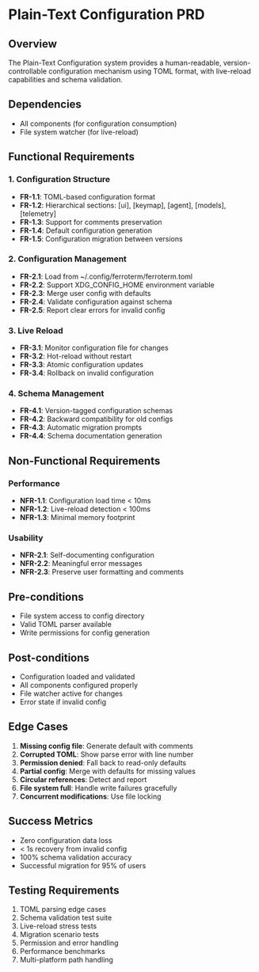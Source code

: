 # Plain-Text Configuration PRD

## Overview
The Plain-Text Configuration system provides a human-readable, version-controllable configuration mechanism using TOML format, with live-reload capabilities and schema validation.

## Dependencies
- All components (for configuration consumption)
- File system watcher (for live-reload)

## Functional Requirements

### 1. Configuration Structure
- **FR-1.1**: TOML-based configuration format
- **FR-1.2**: Hierarchical sections: [ui], [keymap], [agent], [models], [telemetry]
- **FR-1.3**: Support for comments preservation
- **FR-1.4**: Default configuration generation
- **FR-1.5**: Configuration migration between versions

### 2. Configuration Management
- **FR-2.1**: Load from ~/.config/ferroterm/ferroterm.toml
- **FR-2.2**: Support XDG_CONFIG_HOME environment variable
- **FR-2.3**: Merge user config with defaults
- **FR-2.4**: Validate configuration against schema
- **FR-2.5**: Report clear errors for invalid config

### 3. Live Reload
- **FR-3.1**: Monitor configuration file for changes
- **FR-3.2**: Hot-reload without restart
- **FR-3.3**: Atomic configuration updates
- **FR-3.4**: Rollback on invalid configuration

### 4. Schema Management
- **FR-4.1**: Version-tagged configuration schemas
- **FR-4.2**: Backward compatibility for old configs
- **FR-4.3**: Automatic migration prompts
- **FR-4.4**: Schema documentation generation

## Non-Functional Requirements

### Performance
- **NFR-1.1**: Configuration load time < 10ms
- **NFR-1.2**: Live-reload detection < 100ms
- **NFR-1.3**: Minimal memory footprint

### Usability
- **NFR-2.1**: Self-documenting configuration
- **NFR-2.2**: Meaningful error messages
- **NFR-2.3**: Preserve user formatting and comments

## Pre-conditions
- File system access to config directory
- Valid TOML parser available
- Write permissions for config generation

## Post-conditions
- Configuration loaded and validated
- All components configured properly
- File watcher active for changes
- Error state if invalid config

## Edge Cases
1. **Missing config file**: Generate default with comments
2. **Corrupted TOML**: Show parse error with line number
3. **Permission denied**: Fall back to read-only defaults
4. **Partial config**: Merge with defaults for missing values
5. **Circular references**: Detect and report
6. **File system full**: Handle write failures gracefully
7. **Concurrent modifications**: Use file locking

## Success Metrics
- Zero configuration data loss
- < 1s recovery from invalid config
- 100% schema validation accuracy
- Successful migration for 95% of users

## Testing Requirements
1. TOML parsing edge cases
2. Schema validation test suite
3. Live-reload stress tests
4. Migration scenario tests
5. Permission and error handling
6. Performance benchmarks
7. Multi-platform path handling